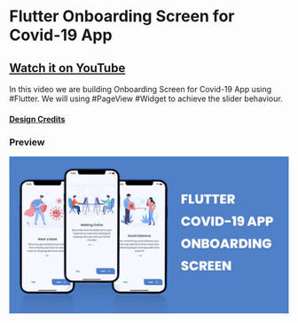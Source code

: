 # Flutter Onboarding Screen for Covid-19 App

## [Watch it on YouTube](https://youtu.be/IBmp9IxrQ5k)

In this video we are building Onboarding Screen for Covid-19 App using #Flutter. We will using #PageView #Widget to achieve the slider behaviour.

#### [Design Credits](https://www.uplabs.com/posts/onboarding-screen-foor-covid-19-app)

### Preview

![App UI](/preview.png)